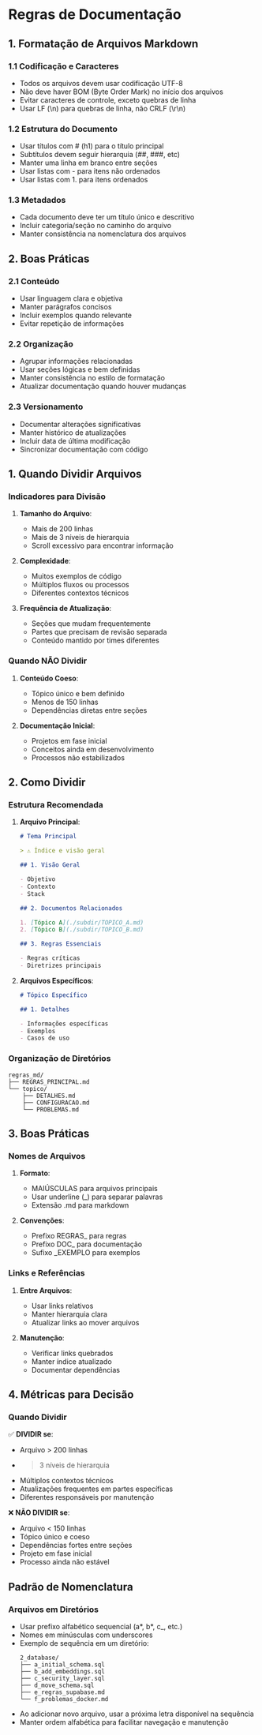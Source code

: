 # Regras de Documentação

## 1. Formatação de Arquivos Markdown

### 1.1 Codificação e Caracteres

- Todos os arquivos devem usar codificação UTF-8
- Não deve haver BOM (Byte Order Mark) no início dos arquivos
- Evitar caracteres de controle, exceto quebras de linha
- Usar LF (\n) para quebras de linha, não CRLF (\r\n)

### 1.2 Estrutura do Documento

- Usar títulos com # (h1) para o título principal
- Subtítulos devem seguir hierarquia (##, ###, etc)
- Manter uma linha em branco entre seções
- Usar listas com - para itens não ordenados
- Usar listas com 1. para itens ordenados

### 1.3 Metadados

- Cada documento deve ter um título único e descritivo
- Incluir categoria/seção no caminho do arquivo
- Manter consistência na nomenclatura dos arquivos

## 2. Boas Práticas

### 2.1 Conteúdo

- Usar linguagem clara e objetiva
- Manter parágrafos concisos
- Incluir exemplos quando relevante
- Evitar repetição de informações

### 2.2 Organização

- Agrupar informações relacionadas
- Usar seções lógicas e bem definidas
- Manter consistência no estilo de formatação
- Atualizar documentação quando houver mudanças

### 2.3 Versionamento

- Documentar alterações significativas
- Manter histórico de atualizações
- Incluir data de última modificação
- Sincronizar documentação com código

## 1. Quando Dividir Arquivos

### Indicadores para Divisão

1. **Tamanho do Arquivo**:

   - Mais de 200 linhas
   - Mais de 3 níveis de hierarquia
   - Scroll excessivo para encontrar informação

2. **Complexidade**:

   - Muitos exemplos de código
   - Múltiplos fluxos ou processos
   - Diferentes contextos técnicos

3. **Frequência de Atualização**:
   - Seções que mudam frequentemente
   - Partes que precisam de revisão separada
   - Conteúdo mantido por times diferentes

### Quando NÃO Dividir

1. **Conteúdo Coeso**:

   - Tópico único e bem definido
   - Menos de 150 linhas
   - Dependências diretas entre seções

2. **Documentação Inicial**:
   - Projetos em fase inicial
   - Conceitos ainda em desenvolvimento
   - Processos não estabilizados

## 2. Como Dividir

### Estrutura Recomendada

1. **Arquivo Principal**:

   ```markdown
   # Tema Principal

   > ⚠️ Índice e visão geral

   ## 1. Visão Geral

   - Objetivo
   - Contexto
   - Stack

   ## 2. Documentos Relacionados

   1. [Tópico A](./subdir/TOPICO_A.md)
   2. [Tópico B](./subdir/TOPICO_B.md)

   ## 3. Regras Essenciais

   - Regras críticas
   - Diretrizes principais
   ```

2. **Arquivos Específicos**:

   ```markdown
   # Tópico Específico

   ## 1. Detalhes

   - Informações específicas
   - Exemplos
   - Casos de uso
   ```

### Organização de Diretórios

```
regras_md/
├── REGRAS_PRINCIPAL.md
└── topico/
    ├── DETALHES.md
    ├── CONFIGURACAO.md
    └── PROBLEMAS.md
```

## 3. Boas Práticas

### Nomes de Arquivos

1. **Formato**:

   - MAIÚSCULAS para arquivos principais
   - Usar underline (\_) para separar palavras
   - Extensão .md para markdown

2. **Convenções**:
   - Prefixo REGRAS\_ para regras
   - Prefixo DOC\_ para documentação
   - Sufixo \_EXEMPLO para exemplos

### Links e Referências

1. **Entre Arquivos**:

   - Usar links relativos
   - Manter hierarquia clara
   - Atualizar links ao mover arquivos

2. **Manutenção**:
   - Verificar links quebrados
   - Manter índice atualizado
   - Documentar dependências

## 4. Métricas para Decisão

### Quando Dividir

✅ **DIVIDIR se**:

- Arquivo > 200 linhas
- > 3 níveis de hierarquia
- Múltiplos contextos técnicos
- Atualizações frequentes em partes específicas
- Diferentes responsáveis por manutenção

❌ **NÃO DIVIDIR se**:

- Arquivo < 150 linhas
- Tópico único e coeso
- Dependências fortes entre seções
- Projeto em fase inicial
- Processo ainda não estável

## Padrão de Nomenclatura

### Arquivos em Diretórios

- Usar prefixo alfabético sequencial (a*, b*, c\_, etc.)
- Nomes em minúsculas com underscores
- Exemplo de sequência em um diretório:
  ```
  2_database/
  ├── a_initial_schema.sql
  ├── b_add_embeddings.sql
  ├── c_security_layer.sql
  ├── d_move_schema.sql
  ├── e_regras_supabase.md
  └── f_problemas_docker.md
  ```
- Ao adicionar novo arquivo, usar a próxima letra disponível na sequência
- Manter ordem alfabética para facilitar navegação e manutenção
